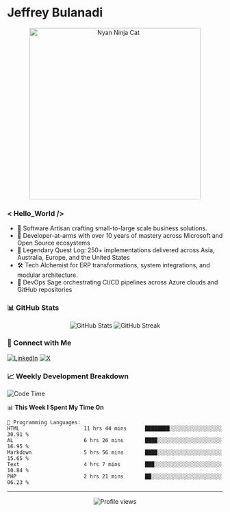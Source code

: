 # Jeffrey Bulanadi

<div align="center">
  <img src="https://www.nyan.cat/cats/nyaninja.gif" alt="Nyan Ninja Cat" width="400"/>
</div>

### < Hello_World />

- 🎨 Software Artisan crafting small-to-large scale business solutions.
- 💼 Developer-at-arms with over 10 years of mastery across Microsoft and Open Source ecosystems
- 🏢 Legendary Quest Log: 250+ implementations delivered across Asia, Australia, Europe, and the United States
- 🛠️ Tech Alchemist for ERP transformations, system integrations, and modular architecture.
- 🔄 DevOps Sage orchestrating CI/CD pipelines across Azure clouds and GitHub repositories

### 📊 GitHub Stats

<div align="center">
  <img src="https://github-readme-stats.vercel.app/api?username=jeffreybulanadi&show_icons=true&theme=tokyonight" alt="GitHub Stats" />
  <img src="https://github-readme-streak-stats.herokuapp.com/?user=jeffreybulanadi&theme=tokyonight" alt="GitHub Streak" />
</div>

### 🤝 Connect with Me

[![LinkedIn](https://img.shields.io/badge/LinkedIn-Connect-blue?style=for-the-badge&logo=linkedin)](https://linkedin.com/in/jeffreybulanadi)
[![X](https://img.shields.io/badge/Twitter-Follow-blue?style=for-the-badge&logo=twitter)](https://x.com/JeffreyBulanadi)

### 📈 Weekly Development Breakdown

<!--START_SECTION:waka-->
![Code Time](http://img.shields.io/badge/Code%20Time-303%20hrs%2031%20mins-blue)

📊 **This Week I Spent My Time On** 

```text
💬 Programming Languages: 
HTML                     11 hrs 44 mins      ████████░░░░░░░░░░░░░░░░░   30.91 % 
AL                       6 hrs 26 mins       ████░░░░░░░░░░░░░░░░░░░░░   16.95 % 
Markdown                 5 hrs 56 mins       ████░░░░░░░░░░░░░░░░░░░░░   15.65 % 
Text                     4 hrs 7 mins        ███░░░░░░░░░░░░░░░░░░░░░░   10.84 % 
PHP                      2 hrs 21 mins       ██░░░░░░░░░░░░░░░░░░░░░░░   06.23 % 
```


<!--END_SECTION:waka-->

---

<div align="center">
  <img src="https://komarev.com/ghpvc/?username=jeffreybulanadi&color=blue&style=flat-square" alt="Profile views" />
</div>
